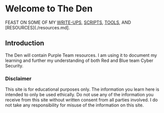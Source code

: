 # Welcome to The Den

FEAST ON SOME OF MY [WRITE-UPS](./write-ups.md), [SCRIPTS](./scripts.md), [TOOLS](./tools.md), AND [RESOURCES](./resources.md].

## Introduction
The Den will contain Purple Team resources. I am using it to document my learning and further my understanding of both Red and Blue team Cyber Security.

### Disclaimer
This site is for educational purposes only. The information you learn here is intended to only be used ethically. Do not use any of the information you receive from this site without written consent from all parties involved. I do not take any responsibility for misuse of the information on this site.
